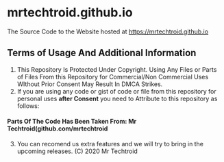 # mrtechtroid.github.io
The Source Code to the Website hosted at https://mrtechtroid.github.io
## Terms of Usage And Additional Information
1. This Repository Is Protected Under Copyright. Using Any Files or Parts of Files  From this Repository for Commercial/Non Commercial Uses WIthout Prior Consent May Result In DMCA Strikes.
2. If you are using any code or gist of code or file from this repository for personal uses **after Consent** you need to Attribute to this repository as follows:  
#### Parts Of The Code Has Been Taken From: Mr Techtroid(github.com/mrtechtroid
3. You can recomend us extra features and we will try to bring in the upcoming releases. 
(C) 2020  Mr Techtroid

